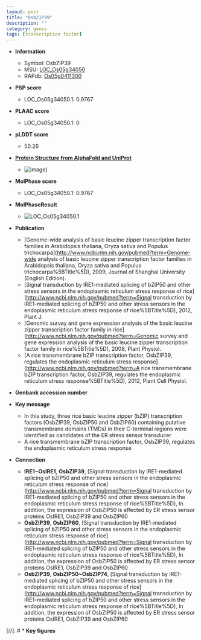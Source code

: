 ```yaml
---
layout: post
title: "OsbZIP39"
description: ""
category: genes
tags: [transcription factor]
---
```


* **Information**  
    + Symbol: OsbZIP39  
    + MSU: [LOC_Os05g34050](http://rice.plantbiology.msu.edu/cgi-bin/ORF_infopage.cgi?orf=LOC_Os05g34050)  
    + RAPdb: [Os05g0411300](http://rapdb.dna.affrc.go.jp/viewer/gbrowse_details/irgsp1?name=Os05g0411300)  

* **PSP score**  
    + LOC_Os05g34050.1: 0.9767 

* **PLAAC score**  
    + LOC_Os05g34050.1: 0 

* **pLDDT score**
    + 50.26

* **[Protein Structure from AlphaFold and UniProt](https://www.uniprot.org/uniprotkb/Q6AU90/entry#structure)**
    + ![image](https://ricepsp.github.io/images/Q6/AF-Q6AU90-F1.png))

* **MolPhase score**
    + LOC_Os05g34050.1: 0.9767

* **MolPhaseResult**
    + ![LOC_Os05g34050.1](https://ricepsp.github.io/pictures/LOC_Os05g/LOC_Os05g34050.1.png)

* **Publication**  
    + [Genome-wide analysis of basic leucine zipper transcription factor families in Arabidopsis thaliana, Oryza sativa and Populus trichocarpa](http://www.ncbi.nlm.nih.gov/pubmed?term=Genome-wide analysis of basic leucine zipper transcription factor families in Arabidopsis thaliana, Oryza sativa and Populus trichocarpa%5BTitle%5D), 2009, Journal of Shanghai University (English Edition).
    + [Signal transduction by IRE1-mediated splicing of bZIP50 and other stress sensors in the endoplasmic reticulum stress response of rice](http://www.ncbi.nlm.nih.gov/pubmed?term=Signal transduction by IRE1-mediated splicing of bZIP50 and other stress sensors in the endoplasmic reticulum stress response of rice%5BTitle%5D), 2012, Plant J.
    + [Genomic survey and gene expression analysis of the basic leucine zipper transcription factor family in rice](http://www.ncbi.nlm.nih.gov/pubmed?term=Genomic survey and gene expression analysis of the basic leucine zipper transcription factor family in rice%5BTitle%5D), 2008, Plant Physiol.
    + [A rice transmembrane bZIP transcription factor, OsbZIP39, regulates the endoplasmic reticulum stress response](http://www.ncbi.nlm.nih.gov/pubmed?term=A rice transmembrane bZIP transcription factor, OsbZIP39, regulates the endoplasmic reticulum stress response%5BTitle%5D), 2012, Plant Cell Physiol.

* **Genbank accession number**  

* **Key message**  
    + In this study, three rice basic leucine zipper (bZIP) transcription factors (OsbZIP39, OsbZIP50 and OsbZIP60) containing putative transmembrane domains (TMDs) in their C-terminal regions were identified as candidates of the ER stress sensor transducer
    + A rice transmembrane bZIP transcription factor, OsbZIP39, regulates the endoplasmic reticulum stress response

* **Connection**  
    + __IRE1~OsIRE1__, __OsbZIP39__, [Signal transduction by IRE1-mediated splicing of bZIP50 and other stress sensors in the endoplasmic reticulum stress response of rice](http://www.ncbi.nlm.nih.gov/pubmed?term=Signal transduction by IRE1-mediated splicing of bZIP50 and other stress sensors in the endoplasmic reticulum stress response of rice%5BTitle%5D), In addition, the expression of OsbZIP50 is affected by ER stress sensor proteins OsIRE1, OsbZIP39 and OsbZIP60
    + __OsbZIP39__, __OsbZIP60__, [Signal transduction by IRE1-mediated splicing of bZIP50 and other stress sensors in the endoplasmic reticulum stress response of rice](http://www.ncbi.nlm.nih.gov/pubmed?term=Signal transduction by IRE1-mediated splicing of bZIP50 and other stress sensors in the endoplasmic reticulum stress response of rice%5BTitle%5D), In addition, the expression of OsbZIP50 is affected by ER stress sensor proteins OsIRE1, OsbZIP39 and OsbZIP60
    + __OsbZIP39__, __OsbZIP50~OsbZIP74__, [Signal transduction by IRE1-mediated splicing of bZIP50 and other stress sensors in the endoplasmic reticulum stress response of rice](http://www.ncbi.nlm.nih.gov/pubmed?term=Signal transduction by IRE1-mediated splicing of bZIP50 and other stress sensors in the endoplasmic reticulum stress response of rice%5BTitle%5D), In addition, the expression of OsbZIP50 is affected by ER stress sensor proteins OsIRE1, OsbZIP39 and OsbZIP60

[//]: # * **Key figures**  


